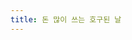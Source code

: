 ```yaml
---
title: 돈 많이 쓰는 호구된 날
---
```


<!--1. 꽤 많은 돈을 썼다. 중국식 훠궈를 먹고, 마사지 샾에 가고, 프리미엄 화장품을 샀다. (마사지샾에서 내 종아리를 커버를 못하는 것을 보면서 웃펐다.) 그래서 돈을 많이 쓴 것에 관해서 뭐라고 했다. 앞으로 일요일날 보지 말자고도 이야기를 했는데 이야기가 어떻게 끝날지 모르겠다. 중국식 호구로 보는지 히히덕거리는 내 목소리 때문에 그런건지 뭐때문에 그런건지는 모르겠지만, 진짜 진심을 오랫동안 알아보고 있을 일이다.-->